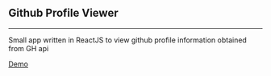 ## Github Profile Viewer
----
Small app written in ReactJS to view github profile information obtained from GH api

[Demo](https://gh-pv.herokuapp.com/)
